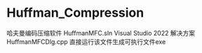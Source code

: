 # Huffman_Compression
哈夫曼编码压缩软件
HuffmanMFC.sln Visual Studio 2022 解决方案
HuffmanMFCDlg.cpp 直接运行该文件生成可执行文件exe
